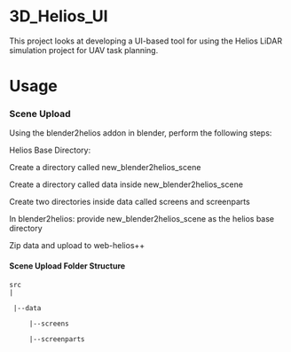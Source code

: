 # 3D_Helios_UI
This project looks at developing a UI-based tool for using the Helios LiDAR simulation project for UAV task planning.

# Usage


### Scene Upload
Using the blender2helios addon in blender, perform the following steps:

Helios Base Directory:

Create a directory called new_blender2helios_scene

Create a directory called data inside new_blender2helios_scene

Create two directories inside data called screens and screenparts

In blender2helios: provide  new_blender2helios_scene as the helios base directory

Zip data and upload to web-helios++


#### Scene Upload Folder Structure

```
src
|

 |--data

     |--screens

     |--screenparts

```

